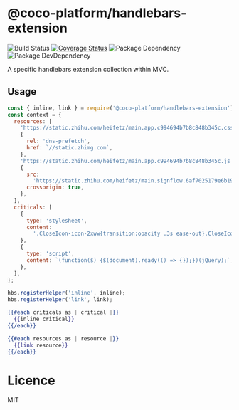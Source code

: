 # @coco-platform/handlebars-extension

![Build Status](https://img.shields.io/travis/coco-platform/handlebars-extension/master.svg?style=flat)
[![Coverage Status](https://coveralls.io/repos/github/coco-platform/handlebars-extension/badge.svg?branch=master)](https://coveralls.io/github/coco-platform/handlebars-extension?branch=master)
![Package Dependency](https://david-dm.org/coco-platform/handlebars-extension.svg?style=flat)
![Package DevDependency](https://david-dm.org/coco-platform/handlebars-extension/dev-status.svg?style=flat)

A specific handlebars extension collection within MVC.

## Usage

```javascript
const { inline, link } = require('@coco-platform/handlebars-extension');
const context = {
  resources: [
    'https://static.zhihu.com/heifetz/main.app.c994694b7b8c848b345c.css',
    {
      rel: 'dns-prefetch',
      href: `//static.zhimg.com`,
    },
    'https://static.zhihu.com/heifetz/main.app.c994694b7b8c848b345c.js',
    {
      src:
        'https://static.zhihu.com/heifetz/main.signflow.6af7025179e6b1979aca.js',
      crossorigin: true,
    },
  ],
  criticals: [
    {
      type: 'stylesheet',
      content:
        '.CloseIcon-icon-2xww{transition:opacity .3s ease-out}.CloseIcon-icon-2xww:hover{opacity:.8}',
    },
    {
      type: 'script',
      content: `(function($) {$(document).ready(() => {});})(jQuery);`,
    },
  ],
};

hbs.registerHelper('inline', inline);
hbs.registerHelper('link', link);
```

```handlebars
{{#each criticals as | critical |}}
  {{inline critical}}
{{/each}}

{{#each resources as | resource |}}
  {{link resource}}
{{/each}}
```

# Licence

MIT
